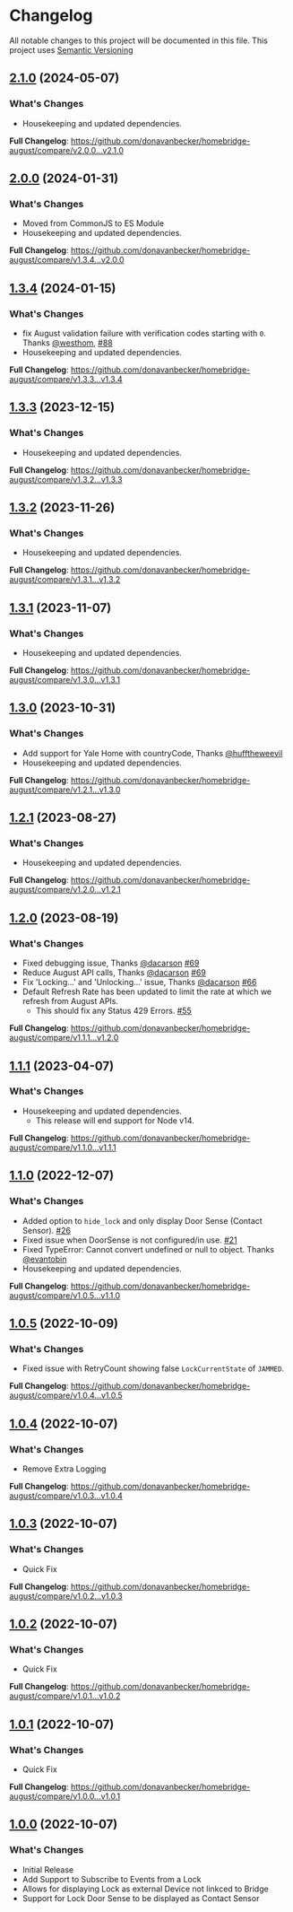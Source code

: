 # Changelog

All notable changes to this project will be documented in this file. This project uses [Semantic Versioning](https://semver.org/)

## [2.1.0](https://github.com/donavanbecker/homebridge-august/releases/tag/v2.1.0) (2024-05-07)

### What's Changes
- Housekeeping and updated dependencies.

**Full Changelog**: https://github.com/donavanbecker/homebridge-august/compare/v2.0.0...v2.1.0

## [2.0.0](https://github.com/donavanbecker/homebridge-august/releases/tag/v2.0.0) (2024-01-31)

### What's Changes
- Moved from CommonJS to ES Module
- Housekeeping and updated dependencies.

**Full Changelog**: https://github.com/donavanbecker/homebridge-august/compare/v1.3.4...v2.0.0

## [1.3.4](https://github.com/donavanbecker/homebridge-august/releases/tag/v1.3.4) (2024-01-15)

### What's Changes
- fix August validation failure with verification codes starting with `0`. Thanks [@westhom](https://github.com/westhom), [#88](https://github.com/donavanbecker/homebridge-august/pull/88)
- Housekeeping and updated dependencies.

**Full Changelog**: https://github.com/donavanbecker/homebridge-august/compare/v1.3.3...v1.3.4

## [1.3.3](https://github.com/donavanbecker/homebridge-august/releases/tag/v1.3.3) (2023-12-15)

### What's Changes
- Housekeeping and updated dependencies.

**Full Changelog**: https://github.com/donavanbecker/homebridge-august/compare/v1.3.2...v1.3.3

## [1.3.2](https://github.com/donavanbecker/homebridge-august/releases/tag/v1.3.2) (2023-11-26)

### What's Changes
- Housekeeping and updated dependencies.

**Full Changelog**: https://github.com/donavanbecker/homebridge-august/compare/v1.3.1...v1.3.2

## [1.3.1](https://github.com/donavanbecker/homebridge-august/releases/tag/v1.3.1) (2023-11-07)

### What's Changes
- Housekeeping and updated dependencies.

**Full Changelog**: https://github.com/donavanbecker/homebridge-august/compare/v1.3.0...v1.3.1

## [1.3.0](https://github.com/donavanbecker/homebridge-august/releases/tag/v1.2.1) (2023-10-31)

### What's Changes
- Add support for Yale Home with countryCode, Thanks [@hufftheweevil](https://github.com/hufftheweevil)
- Housekeeping and updated dependencies.

**Full Changelog**: https://github.com/donavanbecker/homebridge-august/compare/v1.2.1...v1.3.0

## [1.2.1](https://github.com/donavanbecker/homebridge-august/releases/tag/v1.2.1) (2023-08-27)

### What's Changes
- Housekeeping and updated dependencies.

**Full Changelog**: https://github.com/donavanbecker/homebridge-august/compare/v1.2.0...v1.2.1

## [1.2.0](https://github.com/donavanbecker/homebridge-august/releases/tag/v1.2.0) (2023-08-19)

### What's Changes
- Fixed debugging issue, Thanks [@dacarson](https://github.com/dacarson) [#69](https://github.com/donavanbecker/homebridge-august/pull/69)
- Reduce August API calls, Thanks [@dacarson](https://github.com/dacarson) [#69](https://github.com/donavanbecker/homebridge-august/pull/69)
- Fix 'Locking...' and 'Unlocking...' issue, Thanks [@dacarson](https://github.com/dacarson) [#66](https://github.com/donavanbecker/homebridge-august/pull/66)
- Default Refresh Rate has been updated to limit the rate at which we refresh from August APIs.
  - This should fix any Status 429 Errors. [#55](https://github.com/donavanbecker/homebridge-august/issues/55)

**Full Changelog**: https://github.com/donavanbecker/homebridge-august/compare/v1.1.1...v1.2.0

## [1.1.1](https://github.com/donavanbecker/homebridge-august/releases/tag/v1.1.1) (2023-04-07)

### What's Changes
- Housekeeping and updated dependencies.
  - This release will end support for Node v14.

**Full Changelog**: https://github.com/donavanbecker/homebridge-august/compare/v1.1.0...v1.1.1

## [1.1.0](https://github.com/donavanbecker/homebridge-august/releases/tag/v1.1.0) (2022-12-07)

### What's Changes
- Added option to `hide_lock` and only display Door Sense (Contact Sensor). [#26](https://github.com/donavanbecker/homebridge-august/issues/26)
- Fixed issue when DoorSense is not configured/in use. [#21](https://github.com/donavanbecker/homebridge-august/issues/21)
- Fixed TypeError: Cannot convert undefined or null to object. Thanks [@evantobin](https://github.com/evantobin)
- Housekeeping and updated dependencies.

**Full Changelog**: https://github.com/donavanbecker/homebridge-august/compare/v1.0.5...v1.1.0

## [1.0.5](https://github.com/donavanbecker/homebridge-august/releases/tag/v1.0.5) (2022-10-09)

### What's Changes
- Fixed issue with RetryCount showing false `LockCurrentState` of `JAMMED`.

**Full Changelog**: https://github.com/donavanbecker/homebridge-august/compare/v1.0.4...v1.0.5

## [1.0.4](https://github.com/donavanbecker/homebridge-august/releases/tag/v1.0.4) (2022-10-07)

### What's Changes
- Remove Extra Logging

**Full Changelog**: https://github.com/donavanbecker/homebridge-august/compare/v1.0.3...v1.0.4

## [1.0.3](https://github.com/donavanbecker/homebridge-august/releases/tag/v1.0.3) (2022-10-07)

### What's Changes
- Quick Fix

**Full Changelog**: https://github.com/donavanbecker/homebridge-august/compare/v1.0.2...v1.0.3

## [1.0.2](https://github.com/donavanbecker/homebridge-august/releases/tag/v1.0.2) (2022-10-07)

### What's Changes
- Quick Fix

**Full Changelog**: https://github.com/donavanbecker/homebridge-august/compare/v1.0.1...v1.0.2

## [1.0.1](https://github.com/donavanbecker/homebridge-august/releases/tag/v1.0.0) (2022-10-07)

### What's Changes
- Quick Fix

**Full Changelog**: https://github.com/donavanbecker/homebridge-august/compare/v1.0.0...v1.0.1

## [1.0.0](https://github.com/donavanbecker/homebridge-august/releases/tag/v1.0.0) (2022-10-07)

### What's Changes
- Initial Release
- Add Support to Subscribe to Events from a Lock
- Allows for displaying Lock as external Device not linkced to Bridge
- Support for Lock Door Sense to be displayed as Contact Sensor